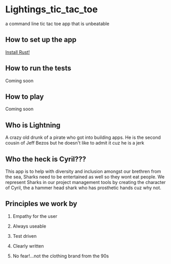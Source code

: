 # Lightings_tic_tac_toe
a command line tic tac toe app that is unbeatable

## How to set up the app

 [Install Rust!](https://doc.rust-lang.org/book/ch01-00-getting-started.html)

## How to run the tests

 Coming soon

## How to play

 Coming soon

## Who is Lightning

A crazy old drunk of a pirate who got into building apps. He is the second cousin of Jeff Bezos but he doesn't like to admit it cuz he is a jerk
## Who the heck is Cyril???
This app is to help with diversity and inclusion amongst our brethren from the sea, Sharks need to be entertained as well so they wont eat people.
We represent Sharks in our project management tools by creating the character of Cyril, the a hammer head shark who has prosthetic hands cuz why not.
## Principles we work by

1. Empathy for the user

2. Always useable

3. Test driven

4. Clearly written

5. No fear!...not the clothing brand from the 90s
